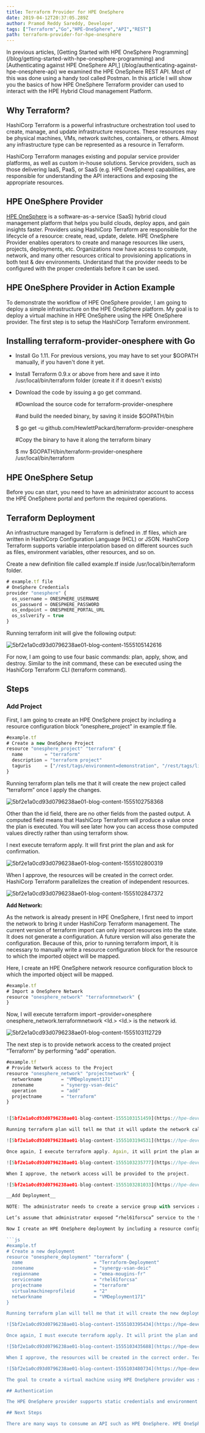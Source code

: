 ```yaml
---
title: Terraform Provider for HPE OneSphere
date: 2019-04-12T20:37:05.289Z
author: Pramod Reddy Sareddy, Developer 
tags: ["Terraform","Go","HPE-OneSphere","API","REST"]
path: terraform-provider-for-hpe-onesphere
---
```

In previous articles, [Getting Started with HPE OneSphere Programming]
(/blog/getting-started-with-hpe-onesphere-programming) and [Authenticating against HPE OneSphere API,] (/blog/authenticating-against-hpe-onesphere-api)  we examined the HPE OneSphere REST API. Most of this was done using a handy tool called Postman. In this article I will show you the basics of how HPE OneSphere Terraform provider can used to interact with the HPE Hybrid Cloud management Platform.

## Why Terraform?

HashiCorp Terraform is a powerful infrastructure orchestration tool used to create, manage, and update infrastructure resources. These resources may be physical machines, VMs, network switches, containers, or others. Almost any infrastructure type can be represented as a resource in Terraform. 

HashiCorp Terraform manages existing and popular service provider platforms, as well as custom in-house solutions.  Service providers, such as those delivering IaaS, PaaS, or SaaS (e.g. HPE OneSphere) capabilities, are responsible for understanding the API interactions and exposing the appropriate resources.

## HPE OneSphere Provider

[HPE OneSphere](https://www.hpe.com/us/en/solutions/cloud/onesphere.html) is a software-as-a-service (SaaS) hybrid cloud management platform that helps you build clouds, deploy apps, and gain insights faster.  Providers using HashiCorp Terraform are responsible for the lifecycle of a resource: create, read, update, delete. HPE OneSphere Provider enables operators to create and manage resources like users, projects, deployments, etc. Organizations now have access to compute, network, and many other resources critical to provisioning applications in both test & dev environments. Understand that the provider needs to be configured with the proper credentials before it can be used.

## HPE OneSphere Provider in Action Example

To demonstrate the workflow of HPE OneSphere provider, I am going to deploy a simple infrastructure on the HPE OneSphere platform. My goal is to deploy a virtual machine in HPE OneSphere using the HPE OneSphere provider. The first step is to setup the HashiCorp Terraform environment.

## Installing terraform-provider-onesphere with Go

* Install Go 1.11. For previous versions, you may have to set your $GOPATH manually, if you haven't done it yet.
* Install Terraform 0.9.x or above from here and save it into /usr/local/bin/terraform folder (create it if it doesn't exists)
* Download the code by issuing a go get command.

    #Download the source code for terraform-provider-onesphere

     #and build the needed binary, by saving it inside $GOPATH/bin

     $ go get -u github.com/HewlettPackard/terraform-provider-onesphere

     #Copy the binary to have it along the terraform binary

     $ mv $GOPATH/bin/terraform-provider-onesphere /usr/local/bin/terraform

## HPE OneSphere Setup

Before you can start, you need to have an administrator account to access the HPE OneSphere portal and perform the required operations.

## Terraform Deployment

An infrastructure managed by Terraform is defined in .tf files, which are written in HashiCorp Configuration Language (HCL) or JSON. HashiCorp Terraform supports variable interpolation based on different sources such as files, environment variables, other resources, and so on.

Create a new definition file called example.tf inside /usr/local/bin/terraform folder.


```js
# example.tf file
# OneSphere Credentials
provider "onesphere" {
  os_username = ONESPHERE_USERNAME
  os_password = ONESPHERE_PASSWORD
  os_endpoint = ONESPHERE_PORTAL_URL
  os_sslverify = true
}
```
Running terraform init will give the following output:

![5bf2e1a0cd93d0796238ae01-blog-content-1555105142616](https://hpe-developer-portal.s3.amazonaws.com/uploads/media/2019/4/picture2-1555105142615.png)

For now, I am going to use four basic commands: plan, apply, show, and destroy. Similar to the init command, these can be executed using the HashiCorp Terraform CLI (terraform command).

## Steps

### Add Project

First, I am going to create an HPE OneSphere project by including a resource configuration block “onesphere_project” in example.tf file.

```js
#example.tf
# Create a new OneSphere Project
resource "onesphere_project" "terraform" {
  name        = "terraform"
  description = "terraform project"
  taguris     = ["/rest/tags/environment=demonstration", "/rest/tags/line-of-business=incubation", "/rest/tags/tier=gold"]
}
```
Running terraform plan tells me that it will create the new project called “terraform” once I apply the changes.


![5bf2e1a0cd93d0796238ae01-blog-content-1555102758368](https://hpe-developer-portal.s3.amazonaws.com/uploads/media/2019/4/123-1555102758367.png)

Other than the id field, there are no other <computed> fields from the pasted output. A computed field means that HashiCorp Terraform will produce a value once the plan is executed. You will see later how you can access those computed values directly rather than using terraform show.

I next execute terraform apply. It will first print the plan and ask for confirmation.


![5bf2e1a0cd93d0796238ae01-blog-content-1555102800319](https://hpe-developer-portal.s3.amazonaws.com/uploads/media/2019/4/2222-1555102800318.png)

When I approve, the resources will be created in the correct order. HashiCorp Terraform parallelizes the creation of independent resources.

![5bf2e1a0cd93d0796238ae01-blog-content-1555102847372](https://hpe-developer-portal.s3.amazonaws.com/uploads/media/2019/4/ee-1555102847371.png)

__Add Network:__

As the network is already present in HPE OneSphere, I first need to import the network to bring it under HashiCorp Terraform management. The current version of terraform import can only import resources into the state. It does not generate a configuration. A future version will also generate the configuration. Because of this, prior to running terraform import, it is necessary to manually write a resource configuration block for the resource to which the imported object will be mapped.

Here, I create an HPE OneSphere network resource configuration block to which the imported object will be mapped.

```js
#example.tf
# Import a OneSphere Network
resource "onesphere_network" "terraformnetwork" {
}
```

Now, I will execute terraform import –provider=onesphere onesphere_network.terraformnetwork <Id.>  <Id.> is the network id.


![5bf2e1a0cd93d0796238ae01-blog-content-1555103112729](https://hpe-developer-portal.s3.amazonaws.com/uploads/media/2019/4/onw-1555103112728.png)

The next step is to provide network access to the created project “Terraform” by performing “add” operation. 

```js
#example.tf
# Provide Network access to the Project
resource "onesphere_network" "projectnetwork" {
  networkname       = "VMDeployment171"
  zonename          = "synergy-vsan-deic"
  operation         = "add"
  projectname       = "terraform"
}


![5bf2e1a0cd93d0796238ae01-blog-content-1555103151459](https://hpe-developer-portal.s3.amazonaws.com/uploads/media/2019/4/code-1555103151458.png)

Running terraform plan will tell me that it will update the network called “terraformnetwork” once we apply the changes.

![5bf2e1a0cd93d0796238ae01-blog-content-1555103194531](https://hpe-developer-portal.s3.amazonaws.com/uploads/media/2019/4/dd-1555103194527.png)

Once again, I execute terraform apply. Again, it will print the plan and ask for confirmation.

![5bf2e1a0cd93d0796238ae01-blog-content-1555103235777](https://hpe-developer-portal.s3.amazonaws.com/uploads/media/2019/4/ww-1555103235776.png)

When I approve, the network access will be provided to the project. 

![5bf2e1a0cd93d0796238ae01-blog-content-1555103281033](https://hpe-developer-portal.s3.amazonaws.com/uploads/media/2019/4/33-1555103281032.png)

__Add Deployment__

NOTE: The administrator needs to create a service group with services and expose it to the terraform project. Only those services can be deployed under the project.

Let’s assume that administrator exposed “rhel61forsca” service to the terraform project.

Now I create an HPE OneSphere deployment by including a resource configuration block “onesphere_deployment” in example.tf file.

```js
#example.tf
# Create a new deployment
resource "onesphere_deployment" "terraform" {
  name                          = "Terraform-Deployment"
  zonename                      = "synergy-vsan-deic"
  regionname                    = "emea-mougins-fr"
  servicename                   = "rhel61forcsa"
  projectname                   = "terraform"
  virtualmachineprofileid       = "2"
  networkname                   = "VMDeployment171"
}

Running terraform plan will tell me that it will create the new deployment called “Terraform-Deployment” once I apply the changes.

![5bf2e1a0cd93d0796238ae01-blog-content-1555103395434](https://hpe-developer-portal.s3.amazonaws.com/uploads/media/2019/4/e1e-1555103395432.png)

Once again, I must execute terraform apply. It will print the plan and ask for confirmation.

![5bf2e1a0cd93d0796238ae01-blog-content-1555103435688](https://hpe-developer-portal.s3.amazonaws.com/uploads/media/2019/4/picture1sss-1555103435686.png)

When I approve, the resources will be created in the correct order. Terraform parallelizes the creation of independent resources.

![5bf2e1a0cd93d0796238ae01-blog-content-1555103480734](https://hpe-developer-portal.s3.amazonaws.com/uploads/media/2019/4/picture1ssq-1555103480733.png)

The goal to create a virtual machine using HPE OneSphere provider was successful.

## Authentication

The HPE OneSphere provider supports static credentials and environment variables.

## Next Steps

There are many ways to consume an API such as HPE OneSphere. HPE OneSphere provider is one option. In future articles, I will explore other approaches. I've posted a [helpful HPE OneSphere interactive API guide] (https://developer.hpe.com/api/onesphere/) here on our Developer Portal. Use this guide to learn which routes your application can use. And if you're already an HPE OneSphere customer, simply use the `https://my-instance-name.hpeonesphere.com/docs/api/` URL to see your own fully interactive API guide.
